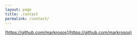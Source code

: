```yaml
---
layout: page
title: .contact
permalink: /contact/
---
```


[https://github.com/markrosos](https://github.com/markrosos)
